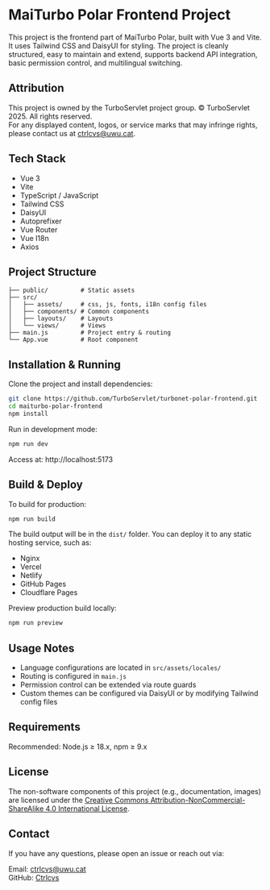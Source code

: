 # MaiTurbo Polar Frontend Project

This project is the frontend part of MaiTurbo Polar, built with Vue 3 and Vite. It uses Tailwind CSS and DaisyUI for styling. The project is cleanly structured, easy to maintain and extend, supports backend API integration, basic permission control, and multilingual switching.

## Attribution

This project is owned by the TurboServlet project group. © TurboServlet 2025. All rights reserved.  
For any displayed content, logos, or service marks that may infringe rights, please contact us at ctrlcvs@uwu.cat.

## Tech Stack

- Vue 3
- Vite
- TypeScript / JavaScript
- Tailwind CSS
- DaisyUI
- Autoprefixer
- Vue Router
- Vue I18n
- Axios

## Project Structure

```
├── public/         # Static assets
├── src/
│   ├── assets/     # css, js, fonts, i18n config files
│   ├── components/ # Common components
│   ├── layouts/    # Layouts
│   └── views/      # Views
├── main.js         # Project entry & routing
└── App.vue         # Root component
```

## Installation & Running

Clone the project and install dependencies:

```bash
git clone https://github.com/TurboServlet/turbonet-polar-frontend.git
cd maiturbo-polar-frontend
npm install
```

Run in development mode:

```bash
npm run dev
```

Access at: http://localhost:5173

## Build & Deploy

To build for production:

```bash
npm run build
```

The build output will be in the `dist/` folder. You can deploy it to any static hosting service, such as:

- Nginx
- Vercel
- Netlify
- GitHub Pages
- Cloudflare Pages

Preview production build locally:

```bash
npm run preview
```

## Usage Notes

- Language configurations are located in `src/assets/locales/`
- Routing is configured in `main.js`
- Permission control can be extended via route guards
- Custom themes can be configured via DaisyUI or by modifying Tailwind config files

## Requirements

Recommended: Node.js ≥ 18.x, npm ≥ 9.x

## License

The non-software components of this project (e.g., documentation, images) are licensed under the [Creative Commons Attribution-NonCommercial-ShareAlike 4.0 International License](https://creativecommons.org/licenses/by-nc-sa/4.0/).

## Contact

If you have any questions, please open an issue or reach out via:

Email: ctrlcvs@uwu.cat  
GitHub: [Ctrlcvs](https://github.com/CtrlcvsNya)
